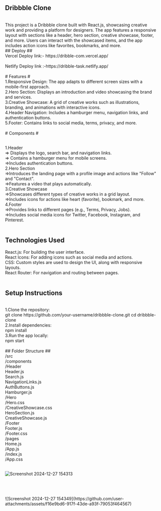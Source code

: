 ## Dribbble Clone ##
</br>
This project is a Dribbble clone built with React.js, showcasing creative work and providing a platform for designers. The app features a responsive layout with sections like a header, hero section, creative showcase, footer, and more. Users can interact with the showcased items, and the app includes action icons like favorites, bookmarks, and more.
</br>
</hr>
## Deploy ##
</br>
Vercel Deploy link:- https://dribble-com.vercel.app/
</br>
</br>
Netlify Deploy link :-https://dribble-task.netlify.app/
</hr>
</br>
</br>
# Features #
</br>
1.Responsive Design: The app adapts to different screen sizes with a mobile-first approach.
</br>
2.Hero Section: Displays an introduction and video showcasing the brand and services.
</br>
3.Creative Showcase: A grid of creative works such as illustrations, branding, and animations with 
interactive icons.
</br>
4.Header Navigation: Includes a hamburger menu, navigation links, and authentication buttons.
</br>
5.Footer: Contains links to social media, terms, privacy, and more.

</br>
</br>
 # Components #
</br>
</br>

1.Header
</br>
=> Displays the logo, search bar, and navigation links.
</br>
=> Contains a hamburger menu for mobile screens.
</br>
=>Includes authentication buttons.
</br>
2.Hero Section
</br>
=>Introduces the landing page with a profile image and actions like "Follow" and "Contact".
</br>
=>Features a video that plays automatically.
</br>
3.Creative Showcase
</br>
=>Showcases different types of creative works in a grid layout.
</br>
=>Includes icons for actions like heart (favorite), bookmark, and more.
</br>
4.Footer
</br>
=>Provides links to different pages (e.g., Terms, Privacy, Jobs).
</br>
=>Includes social media icons for Twitter, Facebook, Instagram, and Pinterest.
</br>
</br>

## Technologies Used ##
React.js: For building the user interface.
</br>
React Icons: For adding icons such as social media and actions.
</br>
CSS: Custom styles are used to design the UI, along with responsive layouts.
</br>
React Router: For navigation and routing between pages.
</br>
</br>

## Setup Instructions ##
</br>
1.Clone the repository:
</br>
git clone https://github.com/your-username/dribbble-clone.git
cd dribbble-clone
</br>
2.Install dependencies:
</br>
npm install
</br>
3.Run the app locally:
</br>
npm start
</br>
</br>
## Folder Structure ##
</br>
/src
</br>
  /components
  </br>
    /Header
    </br>
      Header.js
      </br>
      Search.js
      </br>
      NavigationLinks.js
      </br>
      AuthButtons.js
      </br>
      Hamburger.js
      </br>
    /Hero
    </br>
      /Hero.css
      </br>
     /CreativeShowcase.css
     </br>
      HeroSection.js
      </br>
      CreativeShowcase.js
      </br>
    /Footer
    </br>
      Footer.js
      </br>
       /Footer.css
       </br>
  /pages
  </br>
    Home.js
    </br>
  /App.js
  </br>
  /index.js
  </br>
  /App.css
  </br>

  </br>![Screenshot 2024-12-27 154313](https://github.com/user-attachments/assets/716797b0-7345-4954-b004-09815131bf7d)


 </br>
  </br>
  </br>
![Screenshot 2024-12-27 154349](https://github.com/user-attachments/assets/f16e9bd6-917f-43de-a93f-79053f464567)



 
